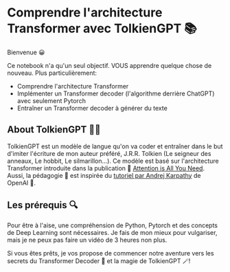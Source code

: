 # Comprendre l'architecture Transformer avec TolkienGPT 📚

Bienvenue 😀 

Ce notebook n'a qu'un seul objectif. VOUS apprendre quelque chose de nouveau. Plus particulièrement:  

- Comprendre l'architecture Transformer
- Implémenter un Transformer decoder (l'algorithme derrière ChatGPT) avec seulement Pytorch
- Entraîner un Transformer decoder à générer du texte

## About TolkienGPT 🧙‍♂️

TolkienGPT est un modèle de langue qu'on va coder et entraîner dans le but d'imiter l'écriture de mon auteur préféré, J.R.R. Tolkien (Le seigneur des anneaux, Le hobbit, Le silmarillon...). Ce modèle est basé sur l'architecture Transformer introduite dans la publication 📄 [Attention is All You Need](https://arxiv.org/pdf/1706.03762.pdf). Aussi, la pédagogie 📖 est inspirée du [tutoriel par Andrej Karpathy](https://www.youtube.com/watch?v=kCc8FmEb1nY) de OpenAI 🦾. 

## Les prérequis 🔍

Pour être à l'aise, une compréhension de Python, Pytorch et des concepts de Deep Learning sont nécessaires. Je fais de mon mieux pour vulgariser, mais je ne peux pas faire un vidéo de 3 heures non plus.


Si vous êtes prêts, je vos propose de commencer notre aventure vers les secrets du Transformer Decoder 📜 et la magie de TolkienGPT 🪄!
